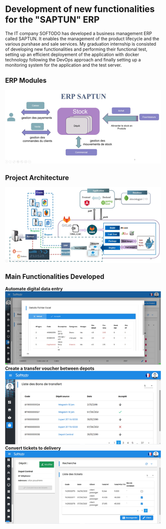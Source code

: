 # Development of new functionalities for the "SAPTUN" ERP 
The IT company SOFTODO has developed a business management ERP called SAPTUN. It enables the management of the product lifecycle and the various purshase and sale services.
My graduation internship is consisted of developing new functionalities and performing their functional test, setting up an efficient deployement of the application with docker technology following the DevOps approach and finally setting up a monitoring system for the application and the test server.
## ERP Modules
![Modules](https://github.com/emnaayedi/PFE/blob/7ce4f70655ef88e1ebca15f04ef26cb6b84064ff/screenshot/modules.jpg?raw=true)
## Project Architecture
![Arch](https://github.com/emnaayedi/PFE/blob/7ce4f70655ef88e1ebca15f04ef26cb6b84064ff/screenshot/architecture.jpg?raw=true)
## Main Functionalities Developed
**Automate digital data entry**
![Excel](https://github.com/emnaayedi/PFE/blob/7ce4f70655ef88e1ebca15f04ef26cb6b84064ff/screenshot/excel.jpg?raw=true)
**Create a transfer voucher between depots**
![transfer](https://github.com/emnaayedi/PFE/blob/7ce4f70655ef88e1ebca15f04ef26cb6b84064ff/screenshot/transfert.jpg?raw=true)
**Convert tickets to delivery**
![ticketdelivery](https://github.com/emnaayedi/PFE/blob/7ce4f70655ef88e1ebca15f04ef26cb6b84064ff/screenshot/tickets.jpg?raw=true)



